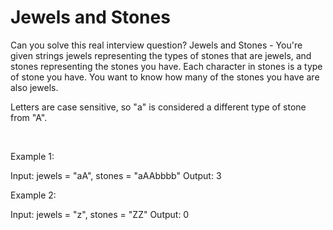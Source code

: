 # Jewels and Stones

Can you solve this real interview question? Jewels and Stones - You're given strings jewels representing the types of stones that are jewels, and stones representing the stones you have. Each character in stones is a type of stone you have. You want to know how many of the stones you have are also jewels.

Letters are case sensitive, so "a" is considered a different type of stone from "A".

 

Example 1:

Input: jewels = "aA", stones = "aAAbbbb"
Output: 3


Example 2:

Input: jewels = "z", stones = "ZZ"
Output: 0